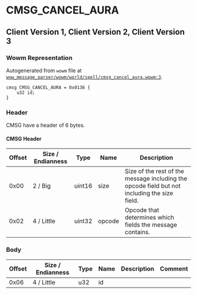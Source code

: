# CMSG_CANCEL_AURA

## Client Version 1, Client Version 2, Client Version 3

### Wowm Representation

Autogenerated from `wowm` file at [`wow_message_parser/wowm/world/spell/cmsg_cancel_aura.wowm:3`](https://github.com/gtker/wow_messages/tree/main/wow_message_parser/wowm/world/spell/cmsg_cancel_aura.wowm#L3).
```rust,ignore
cmsg CMSG_CANCEL_AURA = 0x0136 {
    u32 id;
}
```
### Header

CMSG have a header of 6 bytes.

#### CMSG Header

| Offset | Size / Endianness | Type   | Name   | Description |
| ------ | ----------------- | ------ | ------ | ----------- |
| 0x00   | 2 / Big           | uint16 | size   | Size of the rest of the message including the opcode field but not including the size field.|
| 0x02   | 4 / Little        | uint32 | opcode | Opcode that determines which fields the message contains.|

### Body

| Offset | Size / Endianness | Type | Name | Description | Comment |
| ------ | ----------------- | ---- | ---- | ----------- | ------- |
| 0x06 | 4 / Little | u32 | id |  |  |

